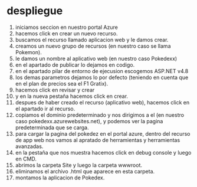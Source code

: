 # despliegue

1. iniciamos seccion en nuestro portal Azure
2. hacemos click en crear un nuevo recurso.
3. buscamos el recurso llamado aplicacion web y le damos crear.
4. creamos un nuevo grupo de recursos (en nuestro caso se llama Pokemon).
5. le damos un nombre al aplicativo web (en nuestro caso Pokedexx)
6. en el apartado de publicar lo dejamos en codigo.
7. en el apartado pilar de entorno de ejecusion escogemos ASP.NET v4.8
8. los demas parametros dejamos lo por defecto (teniendo en cuenta que en el plan de precios sea el F1 Gratix).
9. hacemos click en revisar y crear
10. y en la nueva pestaña hacemos click en crear.
11. despues de haber creado el recurso (aplicativo web), hacemos click en el apartado ir al recurso.
12. copiamos el dominio predeterminado y nos dirigimos a el (en nuestro caso pokedexx.azurewebsites.net), y podemos ver la pagina predeterminada que se carga.
13. para cargar la pagina del pokedez en el portal azure, dentro del recurso de app web nos vamos al apratado de herramientas y herramientas avanzadas.
14. en la pestaña que nos muestra hacemos click en debug console y luego en CMD.
15. abrimos la carpeta Site y luego la carpeta wwwroot.
16. eliminamos el archivo .html que aparece en esta carpeta.
17. montamos la aplicacion de Pokedex.

